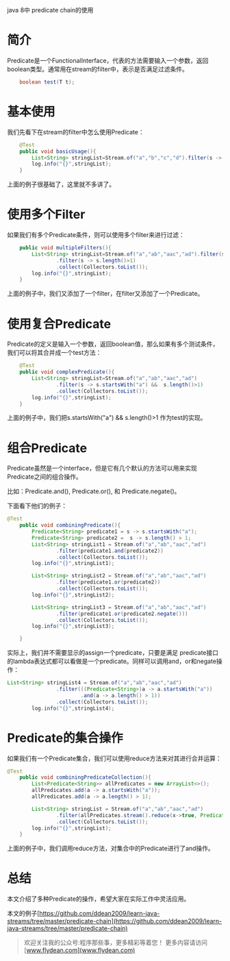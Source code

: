 java 8中 predicate chain的使用

# 简介

Predicate是一个FunctionalInterface，代表的方法需要输入一个参数，返回boolean类型。通常用在stream的filter中，表示是否满足过滤条件。

~~~java
    boolean test(T t);
~~~

# 基本使用

我们先看下在stream的filter中怎么使用Predicate：

~~~java
    @Test
    public void basicUsage(){
        List<String> stringList=Stream.of("a","b","c","d").filter(s -> s.startsWith("a")).collect(Collectors.toList());
        log.info("{}",stringList);
    }

~~~

上面的例子很基础了，这里就不多讲了。

# 使用多个Filter

如果我们有多个Predicate条件，则可以使用多个filter来进行过滤：

~~~java
    public void multipleFilters(){
        List<String> stringList=Stream.of("a","ab","aac","ad").filter(s -> s.startsWith("a"))
                .filter(s -> s.length()>1)
                .collect(Collectors.toList());
        log.info("{}",stringList);
    }
~~~

上面的例子中，我们又添加了一个filter，在filter又添加了一个Predicate。

# 使用复合Predicate

Predicate的定义是输入一个参数，返回boolean值，那么如果有多个测试条件，我们可以将其合并成一个test方法：

~~~java
    @Test
    public void complexPredicate(){
        List<String> stringList=Stream.of("a","ab","aac","ad")
                .filter(s -> s.startsWith("a") &&  s.length()>1)
                .collect(Collectors.toList());
        log.info("{}",stringList);
    }
~~~

上面的例子中，我们把s.startsWith("a") &&  s.length()>1 作为test的实现。

# 组合Predicate

Predicate虽然是一个interface，但是它有几个默认的方法可以用来实现Predicate之间的组合操作。

比如：Predicate.and(), Predicate.or(), 和 Predicate.negate()。

下面看下他们的例子：

~~~java
@Test
    public void combiningPredicate(){
        Predicate<String> predicate1 = s -> s.startsWith("a");
        Predicate<String> predicate2 =  s -> s.length() > 1;
        List<String> stringList1 = Stream.of("a","ab","aac","ad")
                .filter(predicate1.and(predicate2))
                .collect(Collectors.toList());
        log.info("{}",stringList1);

        List<String> stringList2 = Stream.of("a","ab","aac","ad")
                .filter(predicate1.or(predicate2))
                .collect(Collectors.toList());
        log.info("{}",stringList2);

        List<String> stringList3 = Stream.of("a","ab","aac","ad")
                .filter(predicate1.or(predicate2.negate()))
                .collect(Collectors.toList());
        log.info("{}",stringList3);

    }
~~~

实际上，我们并不需要显示的assign一个predicate，只要是满足
predicate接口的lambda表达式都可以看做是一个predicate。同样可以调用and，or和negate操作：

~~~java
List<String> stringList4 = Stream.of("a","ab","aac","ad")
                .filter(((Predicate<String>)a -> a.startsWith("a"))
                        .and(a -> a.length() > 1))
                .collect(Collectors.toList());
        log.info("{}",stringList4);
~~~

# Predicate的集合操作

如果我们有一个Predicate集合，我们可以使用reduce方法来对其进行合并运算：

~~~java
@Test
    public void combiningPredicateCollection(){
        List<Predicate<String>> allPredicates = new ArrayList<>();
        allPredicates.add(a -> a.startsWith("a"));
        allPredicates.add(a -> a.length() > 1);

        List<String> stringList = Stream.of("a","ab","aac","ad")
                .filter(allPredicates.stream().reduce(x->true, Predicate::and))
                .collect(Collectors.toList());
        log.info("{}",stringList);
    }
~~~

上面的例子中，我们调用reduce方法，对集合中的Predicate进行了and操作。

# 总结

本文介绍了多种Predicate的操作，希望大家在实际工作中灵活应用。

本文的例子[https://github.com/ddean2009/learn-java-streams/tree/master/predicate-chain](https://github.com/ddean2009/learn-java-streams/tree/master/predicate-chain)

> 欢迎关注我的公众号:程序那些事，更多精彩等着您！
> 更多内容请访问 [www.flydean.com](www.flydean.com)




